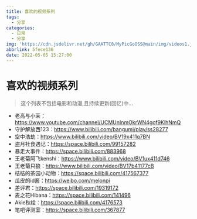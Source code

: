 ```yaml
---
title: 喜欢的视频系列
tags:
  - 分享
categories:
  - 日常
  - 分享
img: 'https://cdn.jsdelivr.net/gh/GAATTC0/MyPicGoOSS@main/img/videos1.jpg'
abbrlink: 5fece136
date: 2022-05-05 15:27:00
---
```


# 喜欢的视频系列

> 这个列表不包括电影和动漫,且持续更新(回忆)中...

- 老高与小茉：https://www.youtube.com/channel/UCMUnInmOkrWN4gof9KlhNmQ
- 守护解放西123：https://www.bilibili.com/bangumi/play/ss28277
- 空中浩劫：https://www.bilibili.com/video/BV19x411q7BN
- 盗月社食遇记：https://space.bilibili.com/99157282
- 暴走大事件：https://space.bilibili.com/883968
- 王老菊阿飞kenshi：https://www.bilibili.com/video/BV1ux411d746
- 王老菊只狼：https://www.bilibili.com/video/BV17b41177cB
- 桔桔的茶园小动物：https://space.bilibili.com/417567377
- 瓜皮的id酱：https://weibo.com/melonpi
- 差评君：https://space.bilibili.com/19319172
- 麦之花Hibana：https://space.bilibili.com/141496
- Akie秋绘：https://space.bilibili.com/4176573
- 笔吧评测室：https://space.bilibili.com/367877
